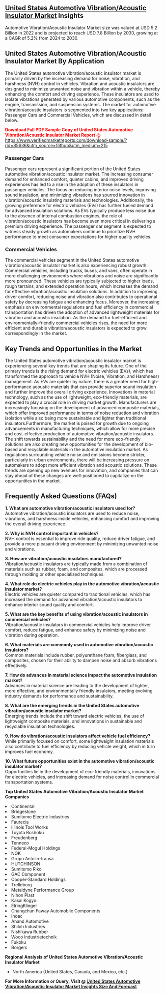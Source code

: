 <h2><a href="https://www.verifiedmarketreports.com/download-sample/?rid=85636&amp;utm_source=Github&amp;utm_medium=215" target="_blank">United States Automotive Vibration/Acoustic Insulator Market</a> Insights</h2><p>Automotive Vibration/Acoustic Insulator Market size was valued at USD 5.2 Billion in 2022 and is projected to reach USD 7.8 Billion by 2030, growing at a CAGR of 5.2% from 2024 to 2030.</p><p><h2>United States Automotive Vibration/Acoustic Insulator Market By Application</h2><p>The United States automotive vibration/acoustic insulator market is primarily driven by the increasing demand for noise, vibration, and harshness (NVH) control in vehicles. Vibration and acoustic insulators are designed to minimize unwanted noise and vibration within a vehicle, thereby enhancing the comfort and driving experience. These insulators are used to isolate vibrations generated by various automotive components, such as the engine, transmission, and suspension systems. The market for automotive vibration/acoustic insulators is segmented into two key applications: Passenger Cars and Commercial Vehicles, which are discussed in detail below. <p><span class=""><span style="color: #ff0000;"><strong>Download Full PDF Sample Copy of United States Automotive Vibration/Acoustic Insulator Market Report</strong> @ </span><a href="https://www.verifiedmarketreports.com/download-sample/?rid=85636&amp;utm_source=Github&amp;utm_medium=215" target="_blank">https://www.verifiedmarketreports.com/download-sample/?rid=85636&amp;utm_source=Github&amp;utm_medium=215</a></span></p></p><h3>Passenger Cars</h3><p>Passenger cars represent a significant portion of the United States automotive vibration/acoustic insulator market. The increasing consumer demand for enhanced comfort, quieter cabins, and improved driving experiences has led to a rise in the adoption of these insulators in passenger vehicles. The focus on reducing interior noise levels, improving sound insulation, and minimizing vibrations has spurred innovation in vibration/acoustic insulating materials and technologies. Additionally, the growing preference for electric vehicles (EVs) has further fueled demand for advanced insulation solutions. As EVs typically produce less noise due to the absence of internal combustion engines, the role of vibration/acoustic insulators has become even more critical in delivering a premium driving experience. The passenger car segment is expected to witness steady growth as automakers continue to prioritize NVH performance to meet consumer expectations for higher quality vehicles.<h3>Commercial Vehicles</h3><p>The commercial vehicles segment in the United States automotive vibration/acoustic insulator market is also experiencing robust growth. Commercial vehicles, including trucks, buses, and vans, often operate in more challenging environments where vibrations and noise are significantly more pronounced. These vehicles are typically subjected to higher loads, rough terrains, and extended operation hours, which increases the demand for effective vibration/acoustic insulation solutions. In addition to improving driver comfort, reducing noise and vibration also contributes to operational safety by decreasing fatigue and enhancing focus. Moreover, the increasing emphasis on environmental regulations and fuel efficiency in commercial transportation has driven the adoption of advanced lightweight materials for vibration and acoustic insulation. As the demand for fuel-efficient and environmentally-friendly commercial vehicles rises, the need for more efficient and durable vibration/acoustic insulators is expected to grow correspondingly in the market.<h2>Key Trends and Opportunities in the Market</h2><p>The United States automotive vibration/acoustic insulator market is experiencing several key trends that are shaping its future. One of the primary trends is the rising demand for electric vehicles (EVs), which has transformed the approach to vehicle NVH (Noise, Vibration, and Harshness) management. As EVs are quieter by nature, there is a greater need for high-performance acoustic materials that can provide superior sound insulation and further improve the overall driving experience. Innovations in material technology, such as the use of lightweight, eco-friendly materials, are expected to play a crucial role in driving market growth. Manufacturers are increasingly focusing on the development of advanced composite materials, which offer improved performance in terms of noise reduction and vibration isolation while also being more sustainable and lighter than traditional insulators.Furthermore, the market is poised for growth due to ongoing advancements in manufacturing techniques, which allow for more precise and cost-effective production of automotive vibration/acoustic insulators. The shift towards sustainability and the need for more eco-friendly solutions are also creating new opportunities for the development of bio-based and recyclable materials in the automotive insulation market. As regulations surrounding vehicle noise and emissions become stricter, particularly in urban environments, there will be increasing pressure on automakers to adopt more efficient vibration and acoustic solutions. These trends are opening up new avenues for innovation, and companies that can stay ahead of these changes are well-positioned to capitalize on the opportunities in the market.<h2>Frequently Asked Questions (FAQs)</h2><p><strong>1. What are automotive vibration/acoustic insulators used for?</strong><br> Automotive vibration/acoustic insulators are used to reduce noise, vibrations, and harshness inside vehicles, enhancing comfort and improving the overall driving experience.</p><p><strong>2. Why is NVH control important in vehicles?</strong><br> NVH control is essential to improve ride quality, reduce driver fatigue, and provide a more pleasant driving environment by minimizing unwanted noise and vibrations.</p><p><strong>3. How are vibration/acoustic insulators manufactured?</strong><br> Vibration/acoustic insulators are typically made from a combination of materials such as rubber, foam, and composites, which are processed through molding or other specialized techniques.</p><p><strong>4. What role do electric vehicles play in the automotive vibration/acoustic insulator market?</strong><br> Electric vehicles are quieter compared to traditional vehicles, which has increased the demand for advanced vibration/acoustic insulators to enhance interior sound quality and comfort.</p><p><strong>5. What are the key benefits of using vibration/acoustic insulators in commercial vehicles?</strong><br> Vibration/acoustic insulators in commercial vehicles help improve driver comfort, reduce fatigue, and enhance safety by minimizing noise and vibration during operation.</p><p><strong>6. What materials are commonly used in automotive vibration/acoustic insulators?</strong><br> Common materials include rubber, polyurethane foam, fiberglass, and composites, chosen for their ability to dampen noise and absorb vibrations effectively.</p><p><strong>7. How do advances in material science impact the automotive insulation market?</strong><br> Advances in material science are leading to the development of lighter, more effective, and environmentally friendly insulators, meeting evolving industry demands for performance and sustainability.</p><p><strong>8. What are the emerging trends in the United States automotive vibration/acoustic insulator market?</strong><br> Emerging trends include the shift toward electric vehicles, the use of lightweight composite materials, and innovations in sustainable and recyclable insulation technologies.</p><p><strong>9. How do vibration/acoustic insulators affect vehicle fuel efficiency?</strong><br> While primarily focused on comfort, some lightweight insulation materials also contribute to fuel efficiency by reducing vehicle weight, which in turn improves fuel economy.</p><p><strong>10. What future opportunities exist in the automotive vibration/acoustic insulator market?</strong><br> Opportunities lie in the development of eco-friendly materials, innovations for electric vehicles, and increasing demand for noise control in commercial transportation systems.</p></p><p><strong>Top United States Automotive Vibration/Acoustic Insulator Market Companies</strong></p><div data-test-id=""><p><li>Continental</li><li> Bridgestone</li><li> Sumitomo Electric Industries</li><li> Faurecia</li><li> Illinois Tool Works</li><li> Toyota Boshoku</li><li> Freudenberg</li><li> Tenneco</li><li> Federal-Mogul Holdings</li><li> NOK</li><li> Grupo Antolin-Irausa</li><li> HUTCHINSON</li><li> Sumitomo Riko</li><li> GAC Component</li><li> Cooper-Standard Holdings</li><li> Trelleborg</li><li> Metaldyne Performance Group</li><li> Nihon Plast</li><li> Kasai Kogyo</li><li> ElringKlinger</li><li> Changchun Faway Automobile Components</li><li> Inoac</li><li> Anand Automotive</li><li> Shiloh Industries</li><li> Nishikawa Rubber</li><li> Woco Industrietechnik</li><li> Fukoku</li><li> Borgers</li></p><div><strong>Regional Analysis of&nbsp;United States Automotive Vibration/Acoustic Insulator Market</strong></div><ul><li dir="ltr"><p dir="ltr">North America&nbsp;(United States, Canada, and Mexico, etc.)</p></li></ul><p><strong>For More Information or Query, Visit @&nbsp;</strong><strong><a href="https://www.verifiedmarketreports.com/product/global-automotive-vibration-acoustic-insulator-market-growth-2019-2024/?utm_source=Github&amp;utm_medium=215" target="_blank">United States Automotive Vibration/Acoustic Insulator Market Insights Size And Forecast</a></strong></p></div>
